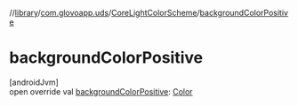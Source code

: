 //[library](../../../index.md)/[com.glovoapp.uds](../index.md)/[CoreLightColorScheme](index.md)/[backgroundColorPositive](background-color-positive.md)

# backgroundColorPositive

[androidJvm]\
open override val [backgroundColorPositive](background-color-positive.md): [Color](https://developer.android.com/reference/kotlin/androidx/compose/ui/graphics/Color.html)
